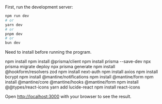 First, run the development server:

```bash
npm run dev
# or
yarn dev
# or
pnpm dev
# or
bun dev
```

Need to install before running the program.

npm install
npm install @prisma/client
npm install prisma --save-dev
npx prisma migrate deploy
npx prisma generate
npm install @hookform/resolvers zod
npm install next-auth
npm install axios
npm install bcrypt
npm install @mantine/notifications
npm install @mantine/form
npm install @mantine/core @mantine/hooks @mantine/form
npm install @@types/react-icons
yarn add lucide-react
npm install react-icons


Open [http://localhost:3000](http://localhost:3000) with your browser to see the result.
